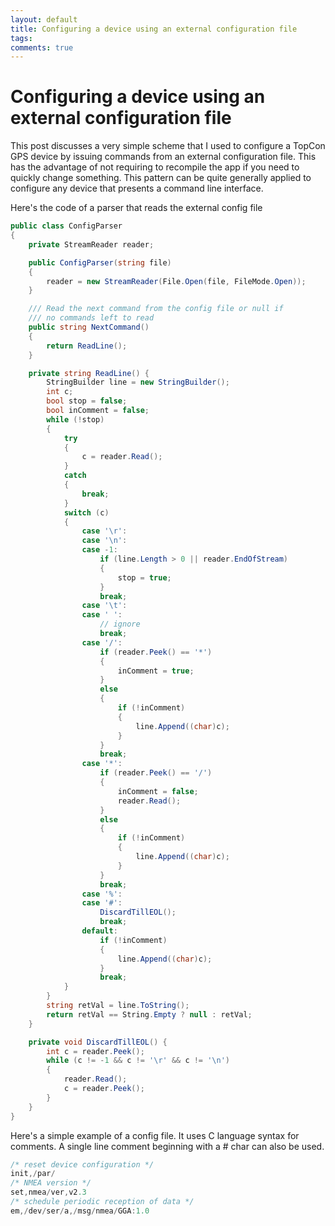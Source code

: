 ```yaml
---
layout: default
title: Configuring a device using an external configuration file
tags:
comments: true
---
```

# Configuring a device using an external configuration file

This post discusses a very simple scheme that I used to configure a TopCon GPS device by issuing commands from an external configuration file. This has the advantage of not requiring to recompile the app if you need to quickly change something. This pattern can be quite generally applied to configure any device that presents a command line interface.

Here's the code of a parser that reads the external config file

```c#
public class ConfigParser
{
    private StreamReader reader;

    public ConfigParser(string file)
    {
        reader = new StreamReader(File.Open(file, FileMode.Open));
    }

    /// Read the next command from the config file or null if
    /// no commands left to read
    public string NextCommand()
    {
        return ReadLine();
    }

    private string ReadLine() {
        StringBuilder line = new StringBuilder();
        int c;
        bool stop = false;
        bool inComment = false;
        while (!stop)
        {
            try
            {
                c = reader.Read();
            }
            catch
            {
                break;
            }
            switch (c)
            {
                case '\r':
                case '\n':
                case -1:
                    if (line.Length > 0 || reader.EndOfStream)
                    {
                        stop = true;
                    }
                    break;
                case '\t':
                case ' ':
                    // ignore
                    break;
                case '/':
                    if (reader.Peek() == '*')
                    {
                        inComment = true;
                    }
                    else
                    {
                        if (!inComment)
                        {
                            line.Append((char)c);
                        }
                    }
                    break;
                case '*':
                    if (reader.Peek() == '/')
                    {
                        inComment = false;
                        reader.Read();
                    }
                    else
                    {
                        if (!inComment)
                        {
                            line.Append((char)c);
                        }
                    }
                    break;
                case '%':
                case '#':
                    DiscardTillEOL();
                    break;
                default:
                    if (!inComment)
                    {
                        line.Append((char)c);
                    }
                    break;
            }
        }
        string retVal = line.ToString();
        return retVal == String.Empty ? null : retVal;
    }

    private void DiscardTillEOL() {
        int c = reader.Peek();
        while (c != -1 && c != '\r' && c != '\n')
        {
            reader.Read();
            c = reader.Peek();
        }
    }
}
```

Here's a simple example of a config file. It uses C language syntax for comments. A single line comment beginning with a # char can also be used.

```c
/* reset device configuration */
init,/par/
/* NMEA version */
set,nmea/ver,v2.3
/* schedule periodic reception of data */
em,/dev/ser/a,/msg/nmea/GGA:1.0
```

